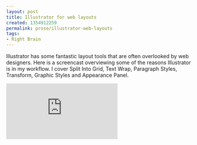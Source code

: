 ```yaml
---
layout: post
title: Illustrator for web layouts
created: 1354912259
permalink: prose/illustrator-web-layouts
tags:
- Right Brain
---
```

<p>Illustrator has some fantastic layout tools that are often overlooked by web designers. Here is a screencast overviewing some of the reasons Illustrator is in my workflow. I cover Split Into Grid, Text Wrap, Paragraph Styles, Transform, Graphic Styles and Appearance Panel.</p>
<iframe class="youTubeFrame"  src="http://www.youtube.com/embed/GEVT6-XhrVY" frameborder="0" allowfullscreen></iframe> 
